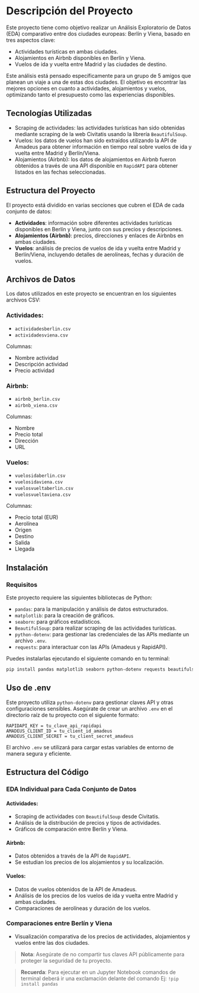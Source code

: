 # Descripción del Proyecto

Este proyecto tiene como objetivo realizar un Análisis Exploratorio de Datos (EDA) comparativo entre dos ciudades europeas: Berlín y Viena, basado en tres aspectos clave:
- Actividades turísticas en ambas ciudades.
- Alojamientos en Airbnb disponibles en Berlín y Viena.
- Vuelos de ida y vuelta entre Madrid y las ciudades de destino.

Este análisis está pensado específicamente para un grupo de 5 amigos que planean un viaje a una de estas dos ciudades. El objetivo es encontrar las mejores opciones en cuanto a actividades, alojamientos y vuelos, optimizando tanto el presupuesto como las experiencias disponibles.

## Tecnologías Utilizadas

- Scraping de actividades: las actividades turísticas han sido obtenidas mediante scraping de la web Civitatis usando la librería `BeautifulSoup`.
- Vuelos: los datos de vuelos han sido extraídos utilizando la API de Amadeus para obtener información en tiempo real sobre vuelos de ida y vuelta entre Madrid y Berlín/Viena.
- Alojamientos (Airbnb): los datos de alojamientos en Airbnb fueron obtenidos a través de una API disponible en `RapidAPI` para obtener listados en las fechas seleccionadas.

## Estructura del Proyecto

El proyecto está dividido en varias secciones que cubren el EDA de cada conjunto de datos:

- **Actividades**: información sobre diferentes actividades turísticas disponibles en Berlín y Viena, junto con sus precios y descripciones.
- **Alojamientos (Airbnb)**: precios, direcciones y enlaces de Airbnbs en ambas ciudades.
- **Vuelos**: análisis de precios de vuelos de ida y vuelta entre Madrid y Berlín/Viena, incluyendo detalles de aerolíneas, fechas y duración de vuelos.

## Archivos de Datos

Los datos utilizados en este proyecto se encuentran en los siguientes archivos CSV:

### Actividades:
- `actividadesberlin.csv`
- `actividadesviena.csv`

Columnas:
- Nombre actividad
- Descripción actividad
- Precio actividad

### Airbnb:
- `airbnb_berlin.csv`
- `airbnb_viena.csv`

Columnas:
- Nombre
- Precio total
- Dirección
- URL

### Vuelos:
- `vuelosidaberlin.csv`
- `vuelosidaviena.csv`
- `vuelosvueltaberlin.csv`
- `vuelosvueltaviena.csv`

Columnas:
- Precio total (EUR)
- Aerolínea
- Origen
- Destino
- Salida
- Llegada

## Instalación

### Requisitos

Este proyecto requiere las siguientes bibliotecas de Python:

- `pandas`: para la manipulación y análisis de datos estructurados.
- `matplotlib`: para la creación de gráficos.
- `seaborn`: para gráficos estadísticos.
- `BeautifulSoup`: para realizar scraping de las actividades turísticas.
- `python-dotenv`: para gestionar las credenciales de las APIs mediante un archivo `.env`.
- `requests`: para interactuar con las APIs (Amadeus y RapidAPI).

Puedes instalarlas ejecutando el siguiente comando en tu terminal:

```bash
pip install pandas matplotlib seaborn python-dotenv requests beautifulsoup4
```

## Uso de .env

Este proyecto utiliza `python-dotenv` para gestionar claves API y otras configuraciones sensibles. Asegúrate de crear un archivo `.env` en el directorio raíz de tu proyecto con el siguiente formato:

```
RAPIDAPI_KEY = tu_clave_api_rapidapi  
AMADEUS_CLIENT_ID = tu_client_id_amadeus  
AMADEUS_CLIENT_SECRET = tu_client_secret_amadeus
```

El archivo `.env` se utilizará para cargar estas variables de entorno de manera segura y eficiente.

## Estructura del Código

### EDA Individual para Cada Conjunto de Datos

#### Actividades:
- Scraping de actividades con `BeautifulSoup` desde Civitatis.
- Análisis de la distribución de precios y tipos de actividades.
- Gráficos de comparación entre Berlín y Viena.

#### Airbnb:
- Datos obtenidos a través de la API de `RapidAPI`.
- Se estudian los precios de los alojamientos y su localización.

#### Vuelos:
- Datos de vuelos obtenidos de la API de Amadeus.
- Análisis de los precios de los vuelos de ida y vuelta entre Madrid y ambas ciudades.
- Comparaciones de aerolíneas y duración de los vuelos.

### Comparaciones entre Berlín y Viena
- Visualización comparativa de los precios de actividades, alojamientos y vuelos entre las dos ciudades.

> **Nota**: Asegúrate de no compartir tus claves API públicamente para proteger la seguridad de tu proyecto.

> **Recuerda**: Para ejecutar en un Jupyter Notebook comandos de terminal deberá ir una exclamación delante del comando Ej: `!pip install pandas`